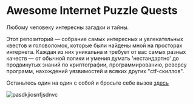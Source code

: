# Awesome Internet Puzzle Quests

Любому человеку интересны загадки и тайны. 

Этот репозиторий — собрание самых интересных и увлекательных квестов и головоломок, которые были найдены мной на просторах интернета.
Каждая из них уникальна и требует от вас самых разных качеств — от обычной логики и умения думать 'нестандартно' до продвинутых знаний по криптографии, программированию, реверсу программ, нахождений уязвимостей и всяких других "ctf-скиллов".

Останьтесь один на один с собой и бросьте себе вызов [здесь](https://github.com/DianaNeumann/Awesome-Internet-Puzzle-Quests/wiki) 

![pasdkjiosnfjsdnvc](https://user-images.githubusercontent.com/56086653/96753171-2506d300-13d8-11eb-93d9-a94c51307597.gif)
